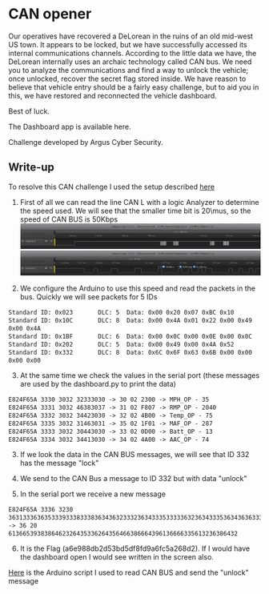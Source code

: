 # CAN opener
Our operatives have recovered a DeLorean in the ruins of an old mid-west US town. It appears to be locked, but we have successfully accessed its internal communications channels. According to the little data we have, the DeLorean internally uses an archaic technology called CAN bus. We need you to analyze the communications and find a way to unlock the vehicle; once unlocked, recover the secret flag stored inside. We have reason to believe that vehicle entry should be a fairly easy challenge, but to aid you in this, we have restored and reconnected the vehicle dashboard.

Best of luck.

The Dashboard app is available here.

Challenge developed by Argus Cyber Security.

## Write-up
To resolve this CAN challenge I used the setup described [here](CAN_Configuration.md)

1. First of all we can read the line CAN L with a logic Analyzer to determine the speed used. We will see that the smaller time bit is 20\mus, so the speed of CAN BUS is 50Kbps  
![img1](logicAnalyzer1.jpg)  
![img2](logicAnalyzer1_zoom.jpg)

2. We configure the Arduino to use this speed and read the packets in the bus. Quickly we will see packets for 5 IDs
```
Standard ID: 0x023       DLC: 5  Data: 0x00 0x20 0x07 0xBC 0x10
Standard ID: 0x10C       DLC: 8  Data: 0x00 0x4A 0x01 0x22 0x00 0x49 0x00 0x4A
Standard ID: 0x1BF       DLC: 6  Data: 0x00 0x0C 0x00 0x0E 0x00 0x0C
Standard ID: 0x202       DLC: 5  Data: 0x00 0x49 0x00 0x4A 0x52
Standard ID: 0x332       DLC: 8  Data: 0x6C 0x6F 0x63 0x6B 0x00 0x00 0x00 0x00
```

3. At the same time we check the values in the serial port (these messages are used by the dashboard.py to print the data)
```
E824F65A 3330 3032 32333030 -> 30 02 2300 -> MPH_OP - 35
E824F65A 3331 3032 46383037 -> 31 02 F807 -> RMP_OP - 2040
E824F65A 3332 3032 34423030 -> 32 02 4B00 -> Temp_OP - 75
E824F65A 3335 3032 31463031 -> 35 02 1F01 -> MAF_OP - 287
E824F65A 3333 3032 30443030 -> 33 02 0D00 -> Batt_OP - 13
E824F65A 3334 3032 34413030 -> 34 02 4A00 -> AAC_OP - 74
```

3. If we look the data in the CAN BUS messages, we will see that ID 332 has the message "lock"

4. We send to the CAN Bus a message to ID 332 but with data "unlock"

5. In the serial port we receive a new message
```
E824F65A 3336 3230 36313336363533393338333836343632333236343335333336323634333536343636333836363634333936313336363636333335363133323336333836343332 -> 36 20 6136653938386462326435336264356466386664396136666335613236386432 
```

6. It is the Flag (a6e988db2d53bd5df8fd9a6fc5a268d2). If I would have the dashboard open I would see written in the screen also.

[Here](CAN_Opener.ino) is the Arduino script I used to read CAN BUS and send the "unlock" message